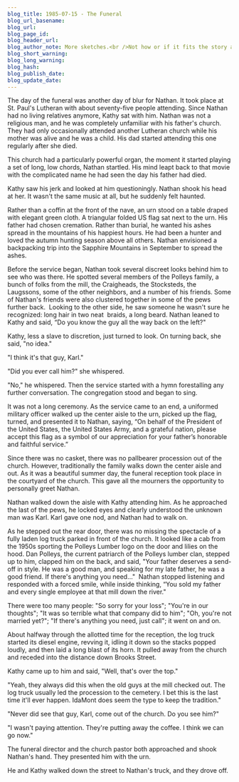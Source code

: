 ```yaml
---
blog_title: 1985-07-15 - The Funeral
blog_url_basename: 
blog_url: 
blog_page_id: 
blog_header_url: 
blog_author_note: More sketches.<br />Not how or if it fits the story arc.
blog_short_warning: 
blog_long_warning: 
blog_hash: 
blog_publish_date: 
blog_update_date:
---
```



The day of the funeral was another day of blur for Nathan. It took place at St. Paul's Lutheran with about seventy-five people attending. Since Nathan had no living relatives anymore, Kathy sat with him. Nathan was not a religious man, and he was completely unfamiliar with his father's church. They had only occasionally attended another Lutheran church while his mother was alive and he was a child. His dad started attending this one regularly after she died. 

This church had a particularly powerful organ, the moment it started playing a set of long, low chords, Nathan startled. His mind leapt back to that movie with the complicated name he had seen the day his father had died.

Kathy saw his jerk and looked at him questioningly. Nathan shook his head at her. It wasn't the same music at all, but he suddenly felt haunted. 

Rather than a coffin at the front of the nave, an urn stood on a table draped with elegant green cloth. A triangular folded US flag sat next to the urn. His father had chosen cremation. Rather than burial, he wanted his ashes spread in the mountains of his happiest hours. He had been a hunter and loved the autumn hunting season above all others. Nathan envisioned a backpacking trip into the Sapphire Mountains in September to spread the ashes. 

Before the service began, Nathan took several discreet looks behind him to see who was there. He spotted several members of the Polleys family, a bunch of folks from the mill, the Craigheads, the Stocksteds, the Laugssons, some of the other neighbors, and a number of his friends. Some of Nathan's friends were also clustered together in some of the pews further back.  Looking to the other side, he saw someone he wasn't sure he recognized: long hair in two neat  braids, a long beard. Nathan leaned to Kathy and said, “Do you know the guy all the way back on the left?"

Kathy, less a slave to discretion, just turned to look. On turning back, she said, "no idea."

"I think it's that guy, Karl."

"Did you ever call him?" she whispered.

"No," he whispered. Then the service started with a hymn forestalling any further conversation. The congregation stood and began to sing.

It was not a long ceremony. As the service came to an end, a uniformed military officer walked up the center aisle to the urn, picked up the flag, turned, and presented it to Nathan, saying, “On behalf of the President of the United States, the United States Army, and a grateful nation, please accept this flag as a symbol of our appreciation for your father’s honorable and faithful service.”

Since there was no casket, there was no pallbearer procession out of the church. However, traditionally the family walks down the center aisle and out. As it was a beautiful summer day, the funeral reception took place in the courtyard of the church. This gave all the mourners the opportunity to personally greet Nathan.

Nathan walked down the aisle with Kathy attending him. As he approached the last of the pews, he locked eyes and clearly understood the unknown man was Karl. Karl gave one nod, and Nathan had to walk on.

As he stepped out the rear door, there was no missing the spectacle of a fully laden log truck parked in front of the church. It looked like a cab from the 1950s sporting the Polleys Lumber logo on the door and lilies on the hood. Dan Polleys, the current patriarch of the Polleys lumber clan, stepped up to him, clapped him on the back, and said, "Your father deserves a send-off in style. He was a good man, and speaking for my late father, he was a good friend. If there's anything you need…"  
Nathan stopped listening and responded with a forced smile, while inside thinking, “You sold my father and every single employee at that mill down the river."

There were too many people: "So sorry for your loss"; "You're in our thoughts"; "It was so terrible what that company did to him"; "Oh, you're not married yet?"; "If there's anything you need, just call"; it went on and on. 

About halfway through the allotted time for the reception, the log truck started its diesel engine, revving it, idling it down so the stacks popped loudly, and then laid a long blast of its horn. It pulled away from the church and receded into the distance down Brooks Street.

Kathy came up to him and said, "Well, that's over the top."

"Yeah, they always did this when the old guys at the mill checked out. The log truck usually led the procession to the cemetery. I bet this is the last time it'll ever happen. IdaMont does seem the type to keep the tradition."

"Never did see that guy, Karl, come out of the church. Do you see him?"

"I wasn't paying attention. They're putting away the coffee. I think we can go now."

The funeral director and the church pastor both approached and shook Nathan's hand. They presented him with the urn.

He and Kathy walked down the street to Nathan's truck, and they drove off.


